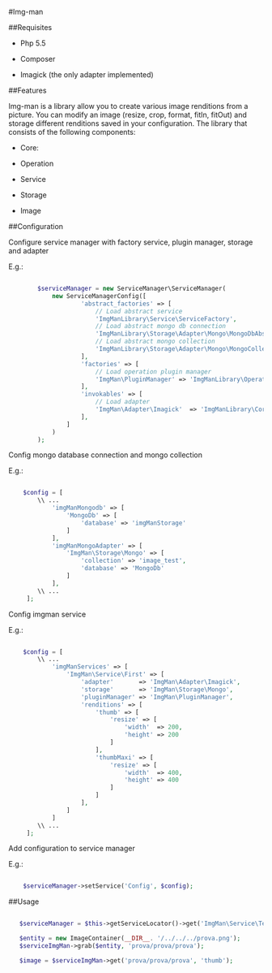 #Img-man

##Requisites

- Php 5.5

- Composer

- Imagick (the only adapter implemented)

##Features

Img-man is a library allow you to create various image renditions from a picture. You can modify an image (resize, crop,
format, fitIn, fitOut) and storage different renditions saved in your configuration.
The library that consists of the following components:

- Core:

- Operation

- Service

- Storage

- Image

##Configuration

Configure service manager with factory service, plugin manager, storage and adapter

E.g.:
```php

        $serviceManager = new ServiceManager\ServiceManager(
            new ServiceManagerConfig([
                    'abstract_factories' => [
                        // Load abstract service
                        'ImgManLibrary\Service\ServiceFactory',
                        // Load abstract mongo db connection
                        'ImgManLibrary\Storage\Adapter\Mongo\MongoDbAbstractServiceFactory',
                        // Load abstract mongo collection
                        'ImgManLibrary\Storage\Adapter\Mongo\MongoCollectionAbstractServiceFactory',
                    ],
                    'factories' => [
                        // Load operation plugin manager
                        'ImgMan\PluginManager' => 'ImgManLibrary\Operation\OperationHelperManagerFactory',
                    ],
                    'invokables' => [
                        // Load adapter
                        'ImgMan\Adapter\Imagick'  => 'ImgManLibrary\Core\Adapter\ImagickAdapter',
                    ],
                ]
            )
        );

```

Config mongo database connection and mongo collection

E.g.:
```php

    $config = [
        \\ ...
            'imgManMongodb' => [
                'MongoDb' => [
                    'database' => 'imgManStorage'
                ]
            ],
            'imgManMongoAdapter' => [
                'ImgMan\Storage\Mongo' => [
                    'collection' => 'image_test',
                    'database' => 'MongoDb'
                ]
            ],
        \\ ...
     ];

```

Config imgman service

E.g.:
```php

    $config = [
        \\ ...
            'imgManServices' => [
                'ImgMan\Service\First' => [
                    'adapter'       => 'ImgMan\Adapter\Imagick',
                    'storage'       => 'ImgMan\Storage\Mongo',
                    'pluginManager' => 'ImgMan\PluginManager',
                    'renditions' => [
                        'thumb' => [
                            'resize' => [
                                'width'  => 200,
                                'height' => 200
                            ]
                        ],
                        'thumbMaxi' => [
                            'resize' => [
                                'width'  => 400,
                                'height' => 400
                            ]
                        ]
                    ],
                ]
            ]
        \\ ...
     ];

```

Add configuration to service manager

E.g.:
```php

    $serviceManager->setService('Config', $config);

```

##Usage

```php

   $serviceManager = $this->getServiceLocator()->get('ImgMan\Service\Test');

   $entity = new ImageContainer(__DIR__. '/../../../prova.png');
   $serviceImgMan->grab($entity, 'prova/prova/prova');

   $image = $serviceImgMan->get('prova/prova/prova', 'thumb');


```